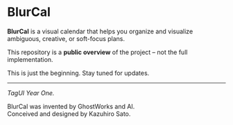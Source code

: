 # BlurCal

**BlurCal** is a visual calendar that helps you organize and visualize ambiguous, creative, or soft-focus plans.

This repository is a **public overview** of the project – not the full implementation.

This is just the beginning. Stay tuned for updates.

---

*TagUI Year One.*

BlurCal was invented by GhostWorks and AI.  
Conceived and designed by Kazuhiro Sato.